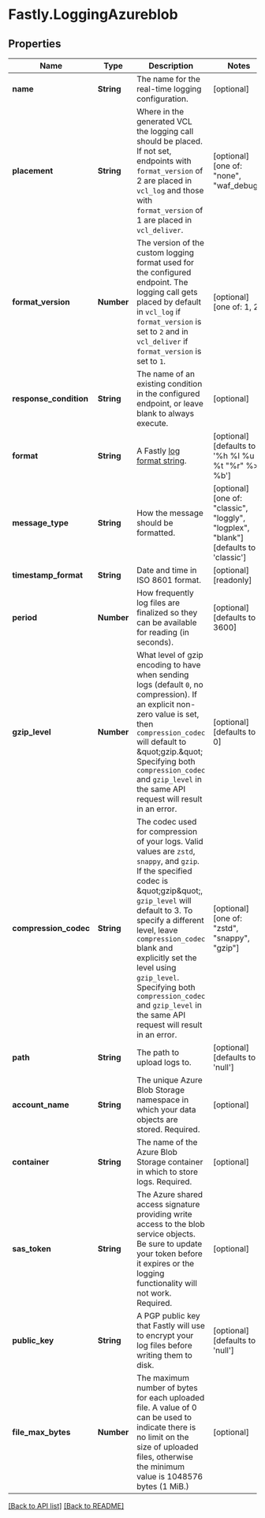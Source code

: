 # Fastly.LoggingAzureblob

## Properties

Name | Type | Description | Notes
------------ | ------------- | ------------- | -------------
**name** | **String** | The name for the real-time logging configuration. | [optional] 
**placement** | **String** | Where in the generated VCL the logging call should be placed. If not set, endpoints with `format_version` of 2 are placed in `vcl_log` and those with `format_version` of 1 are placed in `vcl_deliver`.  | [optional]  [one of: "none", "waf_debug"]
**format_version** | **Number** | The version of the custom logging format used for the configured endpoint. The logging call gets placed by default in `vcl_log` if `format_version` is set to `2` and in `vcl_deliver` if `format_version` is set to `1`.   | [optional]  [one of: 1, 2]
**response_condition** | **String** | The name of an existing condition in the configured endpoint, or leave blank to always execute. | [optional] 
**format** | **String** | A Fastly [log format string](https://docs.fastly.com/en/guides/custom-log-formats). | [optional]  [defaults to '%h %l %u %t "%r" %&gt;s %b']
**message_type** | **String** | How the message should be formatted. | [optional]  [one of: "classic", "loggly", "logplex", "blank"] [defaults to 'classic']
**timestamp_format** | **String** | Date and time in ISO 8601 format. | [optional] [readonly] 
**period** | **Number** | How frequently log files are finalized so they can be available for reading (in seconds). | [optional]  [defaults to 3600]
**gzip_level** | **Number** | What level of gzip encoding to have when sending logs (default `0`, no compression). If an explicit non-zero value is set, then `compression_codec` will default to \&quot;gzip.\&quot; Specifying both `compression_codec` and `gzip_level` in the same API request will result in an error. | [optional]  [defaults to 0]
**compression_codec** | **String** | The codec used for compression of your logs. Valid values are `zstd`, `snappy`, and `gzip`. If the specified codec is \&quot;gzip\&quot;, `gzip_level` will default to 3. To specify a different level, leave `compression_codec` blank and explicitly set the level using `gzip_level`. Specifying both `compression_codec` and `gzip_level` in the same API request will result in an error. | [optional]  [one of: "zstd", "snappy", "gzip"]
**path** | **String** | The path to upload logs to. | [optional]  [defaults to 'null']
**account_name** | **String** | The unique Azure Blob Storage namespace in which your data objects are stored. Required. | [optional] 
**container** | **String** | The name of the Azure Blob Storage container in which to store logs. Required. | [optional] 
**sas_token** | **String** | The Azure shared access signature providing write access to the blob service objects. Be sure to update your token before it expires or the logging functionality will not work. Required. | [optional] 
**public_key** | **String** | A PGP public key that Fastly will use to encrypt your log files before writing them to disk. | [optional]  [defaults to 'null']
**file_max_bytes** | **Number** | The maximum number of bytes for each uploaded file. A value of 0 can be used to indicate there is no limit on the size of uploaded files, otherwise the minimum value is 1048576 bytes (1 MiB.) | [optional] 


[[Back to API list]](../../README.md#endpoints) [[Back to README]](../../README.md)

